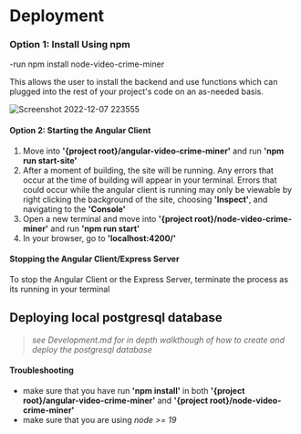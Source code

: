 # Deployment

### Option 1: Install Using npm
 -run npm install node-video-crime-miner
 
 This allows the user to install the backend and use functions which can plugged into the rest of your project's code on an as-needed basis.

![Screenshot 2022-12-07 223555](https://user-images.githubusercontent.com/65315435/206350576-9fe13e97-5a9e-4be0-9879-f1bce354abb1.jpg)

#### Option 2: Starting the Angular Client

1. Move into **'{project root}/angular-video-crime-miner'** and run **'npm run start-site'**
2. After a moment of building, the site will be running. Any errors that occur at the time of building will appear in your terminal. Errors that could occur while the angular client is running may only be viewable by right clicking the background of the site, choosing **'Inspect'**, and navigating to the **'Console'**
3. Open a new terminal and move into **'{project root}/node-video-crime-miner'** and run **'npm run start'**
3. In your browser, go to **'localhost:4200/'**

#### Stopping the Angular Client/Express Server

 To stop the Angular Client or the Express Server, terminate the process as its running in your terminal

## Deploying local postgresql database
>*see Development.md for in depth walkthough of how to create and deploy the postgresql database*

#### Troubleshooting

- make sure that you have run **'npm install'** in both **'{project root}/angular-video-crime-miner'** and **'{project root}/node-video-crime-miner'**
- make sure that you are using *node >= 19*
